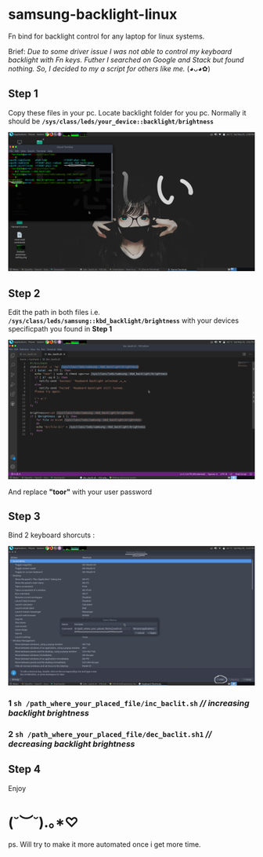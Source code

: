 # samsung-backlight-linux
Fn bind for backlight control for any laptop for linux systems.

Brief: 
     _Due to some driver issue I was not able to control my keyboard backlight with Fn keys. Futher I searched on Google and Stack but found nothing. So, I decided to my a script for others like me._ (◕ᴗ◕✿)
  
## Step 1
Copy these files in your pc.
Locate backlight folder for you pc.
Normally it should be **`/sys/class/leds/your_device::backlight/brightness`**

<img src="./Driver-folder.png" width="800"> 

## Step 2
Edit the path in both files i.e. **`/sys/class/leds/samsung::kbd_backlight/brightness`**
with your devices specificpath you found in **Step 1**

<img src="./Script_file.png" width="800"> 

And replace **"toor"** with your user password 

## Step 3
Bind 2 keyboard shorcuts :

<img src="./Keyboard-bind.png" width="800"> 

### 1 **`sh /path_where_your_placed_file/inc_baclit.sh`**   _// increasing backlight brightness_
### 2 **`sh /path_where_your_placed_file/dec_baclit.sh1`**   _// decreasing backlight brightness_

## Step 4 
Enjoy

# (˘︶˘).｡*♡

ps. Will try to make it more automated once i get more time.

